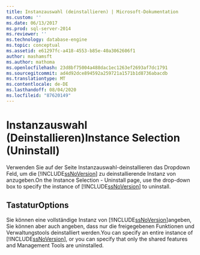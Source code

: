 ```yaml
---
title: Instanzauswahl (deinstallieren) | Microsoft-Dokumentation
ms.custom: ''
ms.date: 06/13/2017
ms.prod: sql-server-2014
ms.reviewer: ''
ms.technology: database-engine
ms.topic: conceptual
ms.assetid: e61297fc-a418-4553-b85e-40a3062606f1
author: mashamsft
ms.author: mathoma
ms.openlocfilehash: 23d8bf75004a488dac1ec1263ef2693af7dc1791
ms.sourcegitcommit: ad4d92dce894592a259721a1571b1d8736abacdb
ms.translationtype: MT
ms.contentlocale: de-DE
ms.lasthandoff: 08/04/2020
ms.locfileid: "87620149"
---
```

# <a name="instance-selection-uninstall"></a><span data-ttu-id="cb9af-102">Instanzauswahl (Deinstallieren)</span><span class="sxs-lookup"><span data-stu-id="cb9af-102">Instance Selection (Uninstall)</span></span>
  <span data-ttu-id="cb9af-103">Verwenden Sie auf der Seite Instanzauswahl-deinstallieren das Dropdown Feld, um die [!INCLUDE[ssNoVersion](../../includes/ssnoversion-md.md)] zu deinstallierende Instanz von anzugeben.</span><span class="sxs-lookup"><span data-stu-id="cb9af-103">On the Instance Selection - Uninstall page, use the drop-down box to specify the instance of [!INCLUDE[ssNoVersion](../../includes/ssnoversion-md.md)] to uninstall.</span></span>  
  
## <a name="options"></a><span data-ttu-id="cb9af-104">Tastatur</span><span class="sxs-lookup"><span data-stu-id="cb9af-104">Options</span></span>  
 <span data-ttu-id="cb9af-105">Sie können eine vollständige Instanz von [!INCLUDE[ssNoVersion](../../includes/ssnoversion-md.md)]angeben, Sie können aber auch angeben, dass nur die freigegebenen Funktionen und Verwaltungstools deinstalliert werden.</span><span class="sxs-lookup"><span data-stu-id="cb9af-105">You can specify an entire instance of [!INCLUDE[ssNoVersion](../../includes/ssnoversion-md.md)], or you can specify that only the shared features and Management Tools are uninstalled.</span></span>  
  
  
